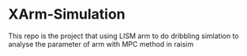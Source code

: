 # XArm-Simulation
This repo is the project that using LISM arm to do dribbling simlation to analyse the parameter of arm with MPC method in raisim
